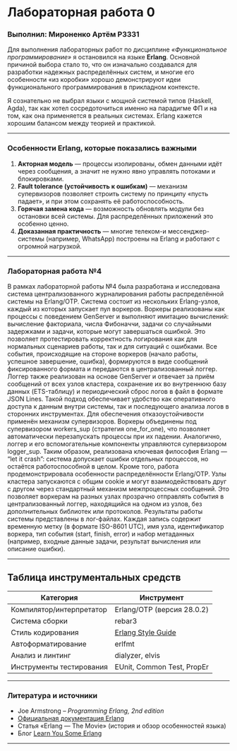# Лабораторная работа 0
### Выполнил: Мироненко Артём P3331  

Для выполнения лабораторных работ по дисциплине *«Функциональное программирование»* я остановился на языке **Erlang**. Основной причиной выбора стало то, что он изначально создавался для разработки надежных распределённых систем, и многие его особенности «из коробки» хорошо демонстрируют идеи функционального программирования в прикладном контексте.  

Я сознательно не выбрал языки с мощной системой типов (Haskell, Agda), так как хотел сосредоточиться именно на парадигме ФП и на том, как она применяется в реальных системах. Erlang кажется хорошим балансом между теорией и практикой.  

---

### Особенности Erlang, которые показались важными
1. **Акторная модель** ― процессы изолированы, обмен данными идёт через сообщения, а значит не нужно явно управлять потоками и блокировками.  
2. **Fault tolerance (устойчивость к ошибкам)** ― механизм супервизоров позволяет строить систему по принципу «пусть падает», и при этом сохранять её работоспособность.  
3. **Горячая замена кода** ― возможность обновлять модули без остановки всей системы. Для распределённых приложений это особенно ценно.  
4. **Доказанная практичность** ― многие телеком-и мессенджер-системы (например, WhatsApp) построены на Erlang и работают с огромной нагрузкой.  

---

### Лабораторная работа №4
В рамках лабораторной работы №4 была разработана и исследована система централизованного журналирования работы распределённой системы на Erlang/OTP.
Система состоит из нескольких Erlang-узлов, каждый из которых запускает пул воркеров. Воркеры реализованы как процессы с поведением GenServer и выполняют имитацию вычислений: вычисление факториала, числа Фибоначчи, задачи со случайными задержками и задачи, которые могут завершаться ошибкой. Это позволяет протестировать корректность логирования как для нормальных сценариев работы, так и для ситуаций с ошибками.
Все события, происходящие на стороне воркеров (начало работы, успешное завершение, ошибка), формируются в виде сообщений фиксированного формата и передаются в централизованный логгер. Логгер также реализован на основе GenServer и отвечает за приём сообщений от всех узлов кластера, сохранение их во внутреннюю базу данных (ETS-таблицу) и периодический сброс логов в файл в формате JSON Lines. Такой подход обеспечивает удобство как оперативного доступа к данным внутри системы, так и последующего анализа логов в сторонних инструментах.
Для обеспечения отказоустойчивости применён механизм супервизоров. Воркеры объединены под супервизором workers_sup (стратегия one_for_one), что позволяет автоматически перезапускать процессы при их падении. Аналогично, логгер и его вспомогательные компоненты управляются супервизором logger_sup. Таким образом, реализована ключевая философия Erlang — “let it crash”: система допускает ошибки отдельных процессов, но остаётся работоспособной в целом.
Кроме того, работа продемонстрировала особенности распределённости Erlang/OTP. Узлы кластера запускаются с общим cookie и могут взаимодействовать друг с другом через стандартный механизм межпроцессных сообщений. Это позволяет воркерам на разных узлах прозрачно отправлять события в централизованный логгер, находящийся на одном из узлов, без дополнительных библиотек или протоколов.
Результаты работы системы представлены в лог-файлах. Каждая запись содержит временную метку (в формате ISO-8601 UTC), имя узла, идентификатор воркера, тип события (start, finish, error) и набор метаданных (например, входные данные задачи, результат вычисления или описание ошибки).

---

## Таблица инструментальных средств

| Категория                          | Инструмент                                   |
|-----------------------------------|----------------------------------------------|
| Компилятор/интерпретатор           | Erlang/OTP (версия 28.0.2)                   |
| Система сборки                     | rebar3                                       |
| Стиль кодирования                  | [Erlang Style Guide](https://github.com/nuex/erlang-style-guide) |
| Автоформатирование                 | erlfmt                                       |
| Анализ и линтинг                   | dialyzer, elvis                              |
| Инструменты тестирования           | EUnit, Common Test, PropEr                   |

---

### Литература и источники
- Joe Armstrong – *Programming Erlang, 2nd edition*  
- [Официальная документация Erlang](https://www.erlang.org/docs)  
- Статья «Erlang — The Movie» (история и обзор особенностей языка)  
- Блог [Learn You Some Erlang](https://learnyousomeerlang.com/)  

---

